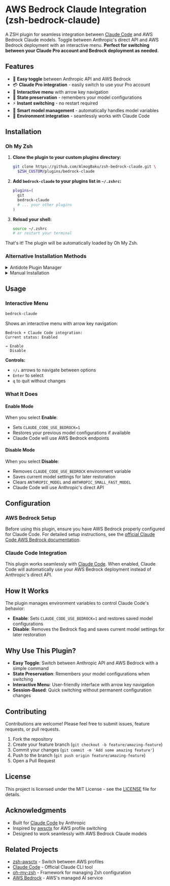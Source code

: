 # AWS Bedrock Claude Integration (zsh-bedrock-claude)

A ZSH plugin for seamless integration between [Claude Code](https://docs.anthropic.com/en/docs/claude-code) and AWS Bedrock Claude models. Toggle between Anthropic's direct API and AWS Bedrock deployment with an interactive menu. **Perfect for switching between your Claude Pro account and Bedrock deployment as needed.**

## Features

- 🔄 **Easy toggle** between Anthropic API and AWS Bedrock
- 💳 **Claude Pro integration** - easily switch to use your Pro account
- 🎯 **Interactive menu** with arrow key navigation
- 💾 **State preservation** - remembers your model configurations
- ⚡ **Instant switching** - no restart required
- 🧠 **Smart model management** - automatically handles model variables
- 🔧 **Environment integration** - seamlessly works with Claude Code

## Installation

### Oh My Zsh

1. **Clone the plugin to your custom plugins directory:**
   ```bash
   git clone https://github.com/AlmogBaku/zsh-bedrock-claude.git \
     $ZSH_CUSTOM/plugins/bedrock-claude
   ```

2. **Add `bedrock-claude` to your plugins list in `~/.zshrc`:**
   ```bash
   plugins=(
     git
     bedrock-claude
     # ... your other plugins
   )
   ```

3. **Reload your shell:**
   ```bash
   source ~/.zshrc
   # or restart your terminal
   ```

That's it! The plugin will be automatically loaded by Oh My Zsh.

### Alternative Installation Methods

<details>
<summary>Antidote Plugin Manager</summary>

1. **Add to your `.zsh_plugins.txt`:**
   ```
   AlmogBaku/zsh-bedrock-claude
   ```

   Or **bundle directly in your `.zshrc`:**
   ```bash
   antidote bundle AlmogBaku/zsh-bedrock-claude
   ```

2. **Reload your shell:**
   ```bash
   source ~/.zshrc
   ```

</details>

<details>
<summary>Manual Installation</summary>

1. **Download the script:**
   ```bash
   curl -o ~/.zsh/bedrock-claude.zsh \
     https://raw.githubusercontent.com/AlmogBaku/zsh-bedrock-claude/main/bedrock-claude.plugin.zsh
   ```

2. **Source in your `.zshrc`:**
   ```bash
   source ~/.zsh/bedrock-claude.zsh
   ```

</details>

## Usage

### Interactive Menu

```bash
bedrock-claude
```

Shows an interactive menu with arrow key navigation:
```
Bedrock + Claude Code integration:
Current status: Enabled

→ Enable
  Disable
```

**Controls:**
- `↑/↓` arrows to navigate between options
- `Enter` to select
- `q` to quit without changes

### What It Does

#### Enable Mode
When you select **Enable**:
- Sets `CLAUDE_CODE_USE_BEDROCK=1`
- Restores your previous model configurations if available
- Claude Code will use AWS Bedrock endpoints

#### Disable Mode  
When you select **Disable**:
- Removes `CLAUDE_CODE_USE_BEDROCK` environment variable
- Saves current model settings for later restoration
- Clears `ANTHROPIC_MODEL` and `ANTHROPIC_SMALL_FAST_MODEL`
- Claude Code will use Anthropic's direct API

## Configuration

### AWS Bedrock Setup

Before using this plugin, ensure you have AWS Bedrock properly configured for Claude Code. For detailed setup instructions, see the [official Claude Code AWS Bedrock documentation](https://docs.anthropic.com/en/docs/claude-code/amazon-bedrock).

### Claude Code Integration

This plugin works seamlessly with [Claude Code](https://docs.anthropic.com/en/docs/claude-code). When enabled, Claude Code will automatically use your AWS Bedrock deployment instead of Anthropic's direct API.

## How It Works

The plugin manages environment variables to control Claude Code's behavior:
- **Enable**: Sets `CLAUDE_CODE_USE_BEDROCK=1` and restores saved model configurations
- **Disable**: Removes the Bedrock flag and saves current model settings for later restoration


## Why Use This Plugin?

- **Easy Toggle**: Switch between Anthropic API and AWS Bedrock with a simple command
- **State Preservation**: Remembers your model configurations when switching
- **Interactive Menu**: User-friendly interface with arrow key navigation
- **Session-Based**: Quick switching without permanent configuration changes

## Contributing

Contributions are welcome! Please feel free to submit issues, feature requests, or pull requests.

1. Fork the repository
2. Create your feature branch (`git checkout -b feature/amazing-feature`)
3. Commit your changes (`git commit -m 'Add some amazing feature'`)
4. Push to the branch (`git push origin feature/amazing-feature`)
5. Open a Pull Request

## License

This project is licensed under the MIT License - see the [LICENSE](LICENSE) file for details.

## Acknowledgments

- Built for [Claude Code](https://docs.anthropic.com/en/docs/claude-code) by Anthropic
- Inspired by [awsctx](https://github.com/AlmogBaku/zsh-awsctx) for AWS profile switching
- Designed to work seamlessly with AWS Bedrock Claude models

## Related Projects

- [zsh-awsctx](https://github.com/AlmogBaku/zsh-awsctx) - Switch between AWS profiles
- [Claude Code](https://docs.anthropic.com/en/docs/claude-code) - Official Claude CLI tool
- [oh-my-zsh](https://github.com/ohmyzsh/ohmyzsh) - Framework for managing Zsh configuration
- [AWS Bedrock](https://aws.amazon.com/bedrock/) - AWS's managed AI service